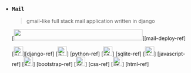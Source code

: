 - ### `Mail`

    > gmail-like full stack mail application written in django

    [<img src="https://img.shields.io/badge/View%20Deployment%20on%20PythonAnywhere-FFD43B?style=for-the-badge&logo=python&logoColor=blue" width="350" height="30">][mail-deploy-ref]

    [<code><img height="25" src="https://skillicons.dev/icons?i=django&perline=1&theme=light" title="Django"></code>][django-ref]
    [<code><img height="25" src="https://skillicons.dev/icons?i=py&perline=1&theme=light" title="Python"></code>]
    [python-ref]
    [<code><img height="25" src="https://skillicons.dev/icons?i=sqlite&perline=1&theme=light" title="SQLite"></code>]
    [sqlite-ref]
    [<code><img height="25" src="https://skillicons.dev/icons?i=js&perline=1&theme=light" title="JavaScript"></code>]
    [javascript-ref]
    [<code><img height="25" src="https://skillicons.dev/icons?i=bootstrap&perline=1&theme=light" title="Bootstrap"></code>]
    [bootstrap-ref]
    [<code><img height="25" src="https://skillicons.dev/icons?i=css&perline=1&theme=light" title="CSS"></code>]
    [css-ref]
    [<code><img height="25" src="https://skillicons.dev/icons?i=html&perline=1&theme=light" title="HTML"></code>]
    [html-ref]

<br>
